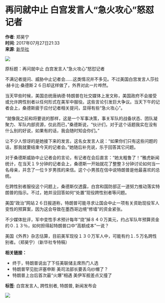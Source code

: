 # 再问就中止 白宫发言人“急火攻心”怒怼记者

**作者**: 郑昊宁  
**时间**: 2017年07月27日21:33  
**来源**: [新华社](http://news.xinhuanet.com/world/2017-07/27/c_129665527.htm)

![](/img/2020wbc/imgs/icon_type.png)

原标题：再问就中止 白宫发言人“急火攻心”怒怼记者

不满记者提问、威胁中止记者会……这类情况并不多见。不过美国白宫发言人莎拉·赫卡比·桑德斯２６日却这样做了，外界对此一片哗然。

当天早些时候，美国总统唐纳德·特朗普在社交媒体上发文称，美国政府不会接受或允许跨性别者以任何形式在美军中服役。这些言论引发巨大争议。当天下午的记者会上，桑德斯疲于应付记者相关提问，显得有些“急火攻心”。

“就像我之前和将要说的那样，这是一个军事决策，事关军队的战备状态、团队凝聚力、军队内部资源，仅此而已，”桑德斯说，“伙计们，对于这个话题我实在没有什么别的好说，如果有的话，我会随时知会你们。”

让不少人惊讶的是她接下来的发言。这名女发言人说：“如果你们只有这些问题的话，那我就要结束今天的记者会。”她随后补充说，乐于回答其它问题。

对于桑德斯威胁中止记者会的言论，有记者在会后直言：“她太粗鲁了！”雅虎新闻统计，在当天１９分钟的记者会上，桑德斯一开始就花了整整３分钟讨论如何当一名母亲，并念了一位９岁男孩的来信。这个小男孩在信中说特朗普是他最喜欢的总统。

在跨性别者服役这个问题上，桑德斯仅透露，白宫和国防部正一道努力推动落实特朗普的指示。不过，她并没回答如何“处置”现役跨性别者等问题。

美国“政治”网站２６日报道称，特朗普可能寻求让国会中止一项有关资助现役军人变性的预算案，因为这会导致在墨西哥边境“修墙”的资金紧张。

不少媒体批评，军中变性手术预计每年“烧”掉８４０万美元，约占军队年预算资金的０.１３％，如何担得起特朗普口中“高额成本”一说？

美国《外界》杂志估算，目前美军现役１３０万军人中，可能有约１.５万名跨性别者。（郑昊宁）（新华社专特稿）

**相关链接：**

- 终于，特朗普说出了下任美联储主席热门人选
- 特朗普罕见批评塞申斯 美司法部长要丢乌纱帽了？
- 特朗普上台后首次最“火爆”相遇 美伊军舰差点又撞了

**标签**: 白宫发言人, 跨性别者, 特朗普, 新闻发布会

![](/img/2020wbc/imgs/share.png)
